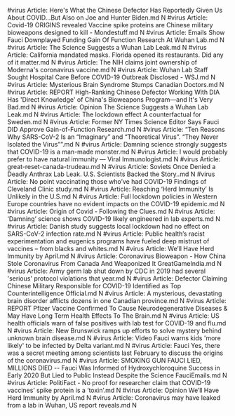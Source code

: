 #virus
Article: Here's What the Chinese Defector Has Reportedly Given Us About COVID...But Also on Joe and Hunter Biden.md N
#virus
Article: Covid-19 ORIGINS revealed Vaccine spike proteins are Chinese military bioweapons designed to kill - Mondestuff.md N
#virus
Article: Emails Show Fauci Downplayed Funding Gain Of Function Research At Wuhan Lab.md N
#virus
Article: The Science Suggests a Wuhan Lab Leak.md N
#virus
Article: California mandated masks. Florida opened its restaurants. Did any of it matter.md N
#virus
Article: The NIH claims joint ownership of Moderna's coronavirus vaccine.md N
#virus
Article: Wuhan Lab Staff Sought Hospital Care Before COVID-19 Outbreak Disclosed - WSJ.md N
#virus
Article: Mysterious Brain Syndrome Stumps Canadian Doctors.md N
#virus
Article: REPORT High-Ranking Chinese Defector Working With DIA Has 'Direct Knowledge' of China's Bioweapons Program—and It's Very Bad.md N
#virus
Article: Opinion  The Science Suggests a Wuhan Lab Leak.md N
#virus
Article: The lockdown effect A counterfactual for Sweden.md N
#virus
Article: Former NY Times Science Editor Says Fauci DID Approve Gain-of-Function Research.md N
#virus
Article: “Ten Reasons Why SARS-CoV-2 Is an “Imaginary” and “Theoretical Virus”. “They Never Isolated the Virus””.md N
#virus
Article: Damning science strongly suggests that COVID-19 is a man-made monster.md N
#virus
Article: I would probably prefer to have natural immunity — Viral Immunologist.md N
#virus
Article: great-reset-canada-trudeau.md N
#virus
Article: Soviets Once Denied a Deadly Anthrax Lab Leak. U.S. Scientists Backed the Story..md N
#virus
Article: No point vaccinating those who’ve had COVID-19 Findings of Cleveland Clinic study.md N
#virus
Article: Reaching ‘Herd Immunity’ Is Unlikely in the U.S.md N
#virus
Article: Full lockdown policies in Western Europe countries have no evident impacts on the COVID-19 epidemic.md N
#virus
Article: Origin of Covid - Following the Clues.md N
#virus
Article: ‘Damning’ science shows COVID-19 likely engineered in lab experts.md N
#virus
Article: Danish study suggests local lockdown had no effect on SARS-CoV-2 infection rate.md N
#virus
Article: Public health’s racist experimentation and eugenics programs have fueled deep mistrust of vaccines – from blacks and whites.md N
#virus
Article: We’ll Have Herd Immunity by April.md N
#virus
Article: Coronavirus Bioweapon - How China Stole Coronavirus From Canada And Weaponized It  GreatGameIndia.md N
#virus
Article: Army germ lab shut down by CDC in 2019 had several 'serious' protocol violations that year.md N
#virus
Article: Defector Claiming Chinese Military Responsible for COVID-19 Identified as Top Counterintelligence Official.md N
#virus
Article: A mysterious, devastating brain disorder afflicts dozens in one Canadian province.md N
#virus
Article: REPORT Pfizer Vaccine Confirmed To Cause Neurodegenerative Diseases & May Have Long Term Health Effects To The Brain.md N
#virus
Article: US health officials warn of false positives with lab test for COVID-19 and flu.md N
#virus
Article: New Brunswick ramps up efforts to solve mystery behind unknown brain disease.md N
#virus
Article: Video Fauci warns kids 'more likely' to be infected by Delta variant.md N
#virus
Article: Fauci Yes, there was a secret meeting among scientists last February to discuss the origins of the coronavirus.md N
#virus
Article: SMOKING GUN FAUCI LIED, MILLIONS DIED -- Fauci Was Informed of Hydroxychloroquine Success in Early 2020 But Lied to Public Instead Despite the Science FauciEmails.md N
#virus
Article: PolitiFact - No proof for researcher claim that COVID-19 vaccines’ spike protein is a ‘toxin’.md N
#virus
Article: Opinion  We’ll Have Herd Immunity by April.md N
#virus
Article: Coronavirus may have leaked from a lab in Wuhan, US report reveals.md N
